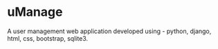 # uManage
A user management web application developed using - python, django, html, css, bootstrap, sqlite3.
